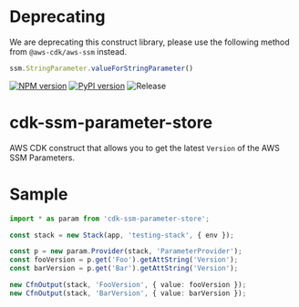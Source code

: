# Deprecating

We are deprecating this construct library, please use the following method from `@aws-cdk/aws-ssm` instead.

```ts
ssm.StringParameter.valueForStringParameter()
```



[![NPM version](https://badge.fury.io/js/cdk-ssm-parameter-store.svg)](https://badge.fury.io/js/cdk-ssm-parameter-store)
[![PyPI version](https://badge.fury.io/py/cdk-ssm-parameter-store.svg)](https://badge.fury.io/py/cdk-ssm-parameter-store)
![Release](https://github.com/pahud/cdk-ssm-parameter-store/workflows/Release/badge.svg)


# cdk-ssm-parameter-store

AWS CDK construct that allows you to get the latest `Version` of the AWS SSM Parameters.

# Sample

```ts
import * as param from 'cdk-ssm-parameter-store';

const stack = new Stack(app, 'testing-stack', { env });

const p = new param.Provider(stack, 'ParameterProvider');
const fooVersion = p.get('Foo').getAttString('Version');
const barVersion = p.get('Bar').getAttString('Version');

new CfnOutput(stack, 'FooVersion', { value: fooVersion });
new CfnOutput(stack, 'BarVersion', { value: barVersion });
```
